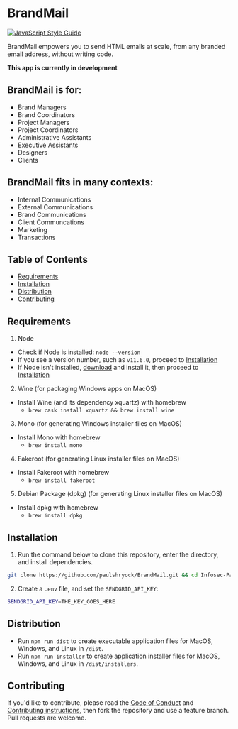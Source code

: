 # BrandMail

[![JavaScript Style Guide](https://img.shields.io/badge/code_style-standard-brightgreen.svg)](https://standardjs.com)

BrandMail empowers you to send HTML emails at scale, from any branded email address, without writing code.

**This app is currently in development**

<!--[Download Latest Release](https://github.com/paulshryock/BrandMail/releases/latest)-->

## BrandMail is for:

- Brand Managers
- Brand Coordinators
- Project Managers
- Project Coordinators
- Administrative Assistants
- Executive Assistants
- Designers
- Clients

## BrandMail fits in many contexts:

- Internal Communications
- External Communications
- Brand Communications
- Client Communcations
- Marketing
- Transactions

## Table of Contents

- [Requirements](#requirements)
- [Installation](#installation)
- [Distribution](#distribution)
- [Contributing](#contributing)

## Requirements

1. Node
  - Check if Node is installed: `node --version`
  - If you see a version number, such as `v11.6.0`, proceed to [Installation](#installation)
  - If Node isn't installed, [download](https://nodejs.org) and install it, then proceed to [Installation](#installation)

2. Wine (for packaging Windows apps on MacOS)
  - Install Wine (and its dependency xquartz) with homebrew
    - `brew cask install xquartz && brew install wine`

3. Mono (for generating Windows installer files on MacOS)
  - Install Mono with homebrew
    - `brew install mono`

4. Fakeroot (for generating Linux installer files on MacOS)
  - Install Fakeroot with homebrew
    - `brew install fakeroot`

5. Debian Package (dpkg) (for generating Linux installer files on MacOS)
  - Install dpkg with homebrew
    - `brew install dpkg`

## Installation

1. Run the command below to clone this repository, enter the directory, and install dependencies.

  ```bash
  git clone https://github.com/paulshryock/BrandMail.git && cd Infosec-Password-Violation && npm install
  ```

2. Create a `.env` file, and set the `SENDGRID_API_KEY`:

  ```bash
  SENDGRID_API_KEY=THE_KEY_GOES_HERE
  ```

## Distribution

- Run `npm run dist` to create executable application files for MacOS, Windows, and Linux in `/dist`.
- Run `npm run installer` to create application installer files for MacOS, Windows, and Linux in `/dist/installers`.

## Contributing

If you'd like to contribute, please read the [Code of Conduct](https://github.com/paulshryock/BrandMail/blob/master/CODE_OF_CONDUCT.md) and [Contributing instructions](https://github.com/paulshryock/BrandMail/blob/master/CONTRIBUTING.md), then fork the repository and use a feature branch. Pull requests are welcome.